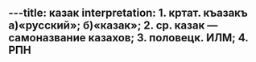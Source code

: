 ---title: казак
interpretation: 1. кртат. къазакъ а)«русский»; б)«казак»; 2. ср. казак — самоназвание казахов; 3. половецк. ИЛМ; 4. РПН
---
